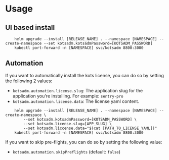 # Usage

## UI based install 

```shell
    helm upgrade --install [RELEASE_NAME] . --namespace [NAMESPACE] --create-namespace --set kotsadm.kotsadmPassword=[KOTSADM_PASSWORD]
    kubectl port-forward -n [NAMESPACE] svc/kotsadm 8800:3000
```

## Automation

If you want to automatically install the kots license, you can do so by setting the following 2 values:

* `kotsadm.automation.license.slug`: The application slug for the application you're installing. For example: `sentry-pro`
* `kotsadm.automation.license.data`: The license yaml content.

```shell
    helm upgrade --install [RELEASE_NAME] . --namespace [NAMESPACE] --create-namespace \
        --set kotsadm.kotsadmPassword=[KOTSADM_PASSWORD] \
        --set kotsadm.license.slug=[APP_SLUG] \
        --set kotsadm.liccense.data="$(cat [PATH_TO_LICENSE_YAML])"
    kubectl port-forward -n [NAMESPACE] svc/kotsadm 8800:3000
```

If you want to skip pre-flights, you can do so by setting the following value:
* `kotsadm.automation.skipPreflights` (default: `false`)